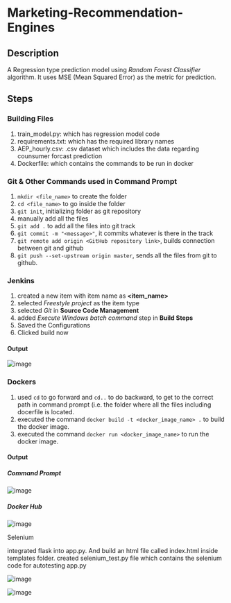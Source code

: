 # Marketing-Recommendation-Engines

## Description
A Regression type prediction model using *Random Forest Classifier* algorithm. It uses MSE (Mean Squared Error) as the metric for prediction.

## Steps

### Building Files
1) train_model.py: which has regression model code
2) requirements.txt: which has the required library names
3) AEP_hourly.csv: .csv dataset which includes the data regarding counsumer forcast prediction
4) Dockerfile: which contains the commands to be run in docker

### Git & Other Commands used in Command Prompt
1) `mkdir <file_name>` to create the folder
2) `cd <file_name>` to go inside the folder
3) `git init`, initializing folder as git repository
4) manually add all the files
5) `git add .` to add all the files into git track
6) `git commit -m "<message>"`, it commits whatever is there in the track
7) `git remote add origin <GitHub repository link>`, builds connection between git and github
8) `git push --set-upstream origin master`, sends all the files from git to github.


### Jenkins
1) created a new item with item name as **<item_name>**
2) selected *Freestyle project* as the item type
3) selected *Git* in **Source Code Management**
4) added *Execute Windows batch command* step in **Build Steps**
5) Saved the Configurations
6) Clicked build now

#### Output
 ![image](https://github.com/user-attachments/assets/6ece137e-9ad1-4cac-b52f-a36dba71a207)




### Dockers
1) used `cd` to go forward and `cd..` to do backward, to get to the correct path in command prompt (i.e. the folder where all the files including docerfile is located.
2) executed the command `docker build -t <docker_image_name> .` to build the docker image.
3) executed the command `docker run <docker_image_name>` to run the docker image.

#### Output
  ##### Command Prompt
![image](https://github.com/user-attachments/assets/ca64df36-d546-4218-9365-b2f66dadb7ff)



  
  ##### Docker Hub
![image](https://github.com/user-attachments/assets/fd1f0e96-28c3-4bbf-9050-db251b9f911e)

Selenium

integrated flask into app.py. And build an html file called index.html inside templates folder.
created selenium_test.py file which contains the selenium code for autotesting app.py

![image](https://github.com/user-attachments/assets/973f8c08-0c69-4793-b039-b0d084f1d2ab)

![image](https://github.com/user-attachments/assets/6edc8369-72cd-45de-b7ad-915f58c2ee4b)




